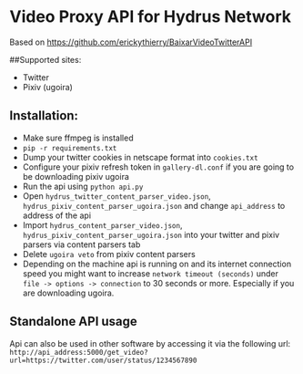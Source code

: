 # Video Proxy API for Hydrus Network
Based on https://github.com/erickythierry/BaixarVideoTwitterAPI

##Supported sites:
* Twitter
* Pixiv (ugoira)

## Installation:
- Make sure ffmpeg is installed
- `pip -r requirements.txt`
- Dump your twitter cookies in netscape format into `cookies.txt`
- Configure your pixiv refresh token in `gallery-dl.conf` if you are going to be downloading pixiv ugoira
- Run the api using `python api.py`
- Open `hydrus_twitter_content_parser_video.json`, `hydrus_pixiv_content_parser_ugoira.json` and change `api_address` to address of the api
- Import `hydrus_content_parser_video.json`, `hydrus_pixiv_content_parser_ugoira.json` into your twitter and pixiv parsers via content parsers tab
- Delete `ugoira veto` from pixiv content parsers
- Depending on the machine api is running on and its internet connection speed you might want to increase `network timeout (seconds)` under `file -> options -> connection` to 30 seconds or more. Especially if you are downloading ugoira.

## Standalone API usage
Api can also be used in other software by accessing it via the following url: `http://api_address:5000/get_video?url=https://twitter.com/user/status/1234567890`